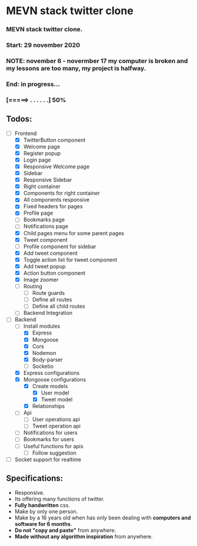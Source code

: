 # MEVN stack twitter clone
### MEVN stack twitter clone.
### Start: 29 november 2020
### NOTE: november 6 - novermber 17 my computer is broken and my lessons are too many, my project is halfway. 
### End: in progress...
### [=====> . . . . . .] 50%
## Todos:
- [ ] Frontend
    - [x] TwitterButton component
    - [x] Welcome page
    - [x] Register popup
    - [x] Login page
    - [x] Responsive Welcome page
    - [x] Sidebar
    - [x] Responsive Sidebar
    - [x] Right container
    - [x] Components for right container
    - [x] All components responsive
    - [x] Fixed headers for pages
    - [x] Profile page
    - [ ] Bookmarks page
    - [ ] Notifications page
    - [x] Child pages menu for some parent pages
    - [x] Tweet component
    - [ ] Profile component for sidebar
    - [x] Add tweet component
    - [x] Toggle action list for tweet component  
    - [x] Add tweet popup
    - [x] Action button component
    - [x] Image zoomer  
    - [ ] Routing
        - [ ] Route guards
        - [ ] Define all routes
        - [ ] Define all child routes
    - [ ] Backend Integration
- [ ] Backend
    - [ ] Install modules
      - [x] Express
      - [x] Mongoose
      - [x] Cors
      - [x] Nodemon
      - [x] Body-parser
      - [ ] Socketio
    - [x] Express configurations
    - [x] Mongoose configurations 
        - [x] Create models
            - [x] User model
            - [x] Tweet model
        - [x] Relationships
    - [ ] Api
        - [ ] User operations api
        - [ ] Tweet operation api
    - [ ] Notifications for users
    - [ ] Bookmarks for users
    - [ ] Useful functions for apis
        - [ ] Follow suggestion
- [ ] Socket support for realtime 

## Specifications:
* Responsive.
* Its offering many functions of twitter.
* **Fully handwritten** css.
* Make by only one person.
* Make by a 16 years old when has only been dealing with **computers and software for 6 months**.
* **Do not "copy and paste"** from anywhere.
* **Made without any algorithm inspiration** from anywhere.
